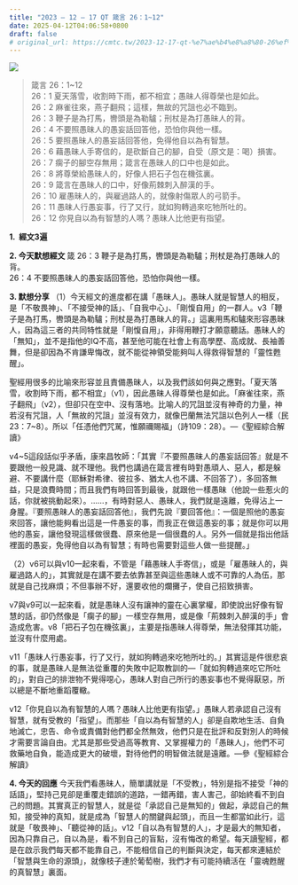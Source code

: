```yaml
---
title: "2023 – 12 – 17 QT 箴言 26：1~12"
date: 2025-04-12T04:06:58+0800
draft: false
# original_url: https://cmtc.tw/2023-12-17-qt-%e7%ae%b4%e8%a8%80-26%ef%bc%9a112
---
```


![](/images/qt.jpg)
> 箴言 26：1\~12  
> 26：1 夏天落雪，收割時下雨，都不相宜；愚昧人得尊榮也是如此。  
> 26：2 麻雀往來，燕子翻飛；這樣，無故的咒詛也必不臨到。  
> 26：3 鞭子是為打馬，轡頭是為勒驢；刑杖是為打愚昧人的背。  
> 26：4 不要照愚昧人的愚妄話回答他，恐怕你與他一樣。  
> 26：5 要照愚昧人的愚妄話回答他，免得他自以為有智慧。  
> 26：6 藉愚昧人手寄信的，是砍斷自己的腳，自受（原文是：喝）損害。  
> 26：7 瘸子的腳空存無用；箴言在愚昧人的口中也是如此。  
> 26：8 將尊榮給愚昧人的，好像人把石子包在機弦裏。  
> 26：9 箴言在愚昧人的口中，好像荊棘刺入醉漢的手。  
> 26：10 雇愚昧人的，與雇過路人的，就像射傷眾人的弓箭手。  
> 26：11 愚昧人行愚妄事，行了又行，就如狗轉過來吃牠所吐的。  
> 26：12 你見自以為有智慧的人嗎？愚昧人比他更有指望。

**1.  經文3遍**

**2. 今天默想經文**
箴 26：3 鞭子是為打馬，轡頭是為勒驢；刑杖是為打愚昧人的背。  
26：4 不要照愚昧人的愚妄話回答他，恐怕你與他一樣。

**3. 默想分享**
（1）今天經文的進度都在講「愚昧人」。愚昧人就是智慧人的相反，是「不敬畏神」、「不接受神的話」、「自我中心」、「剛愎自用」的一群人。v3「鞭子是為打馬，轡頭是為勒驢；刑杖是為打愚昧人的背。」這裏用馬和驢來形容愚昧人，因為這三者的共同特性就是「剛愎自用」，非得用鞭打才願意聽話。愚昧人的「無知」，並不是指他的IQ不高，甚至他可能在社會上有高學歷、高成就、長袖善舞，但是卻因為不肯謙卑悔改，就不能從神領受能夠叫人得救得智慧的「靈性甦醒」。

聖經用很多的比喻來形容並且責備愚昧人，以及我們該如何與之應對。「夏天落雪，收割時下雨，都不相宜」（v1），因此愚昧人得尊榮也是如此。「麻雀往來，燕子翻飛」（v2），但卻只在空中、沒有落地。比喻人的咒詛並沒有神奇的力量，神若沒有咒詛，人「無故的咒詛」並沒有效力，就像巴蘭無法咒詛以色列人一樣（民23：7\~8）。所以「任憑他們咒駡，惟願禰賜福」（詩109：28）。—《聖經綜合解讀》

v4\~5這段話似乎矛盾，康來昌牧師：「其實『不要照愚昧人的愚妄話回答』就是不要跟他一般見識、就不理他。我們也講過在箴言裡有時對愚頑人、惡人，都是躲避、不要講什麼（耶穌對希律、彼拉多、猶太人也不講、不回答了），多回答無益，只是浪費時間；而且我們有時回答到最後，就跟他一樣愚昧（他說一些惹火的話，你就被挑動起來）。……，有時對惡人、愚昧人，我們就是遠離，免得沾上一身腥。『要照愚昧人的愚妄話回答他』，我們先說『要回答他』：一個是照他的愚妄來回答，讓他能夠看出這是一件愚妄的事，而我正在做這愚妄的事；就是你可以用他的愚妄，讓他發現這樣做很蠢、原來他是一個很蠢的人。另外一個就是指出他話裡面的愚妄，免得他自以為有智慧；有時也需要對這些人做一些提醒。」

（2）v6可以與v10一起來看，不管是「藉愚昧人手寄信」，或是「雇愚昧人的，與雇過路人的」，其實就是在講不要去依靠甚至與這些愚昧人或不可靠的人為伍，那就是自己找麻煩；不但事辦不好，還要收他的爛攤子，使自己招致損害。

v7與v9可以一起來看，就是愚昧人沒有讓神的靈在心裏掌權，即使說出好像有智慧的話，卻仍然像是「瘸子的腳」一樣空存無用，或是像「荊棘刺入醉漢的手」會造成危害。v8「把石子包在機弦裏」，主要是指愚昧人得尊榮，無法發揮其功能，並沒有什麼用處。

v11「愚昧人行愚妄事，行了又行，就如狗轉過來吃牠所吐的。」其實這是件很悲哀的事，就是愚昧人是無法從重覆的失敗中記取教訓的—「就如狗轉過來吃它所吐的」，對自己的排泄物不覺得噁心，愚昧人對自己所行的愚妄事也不覺得厭惡，所以總是不斷地重蹈覆轍。

v12「你見自以為有智慧的人嗎？愚昧人比他更有指望。」愚昧人若承認自己沒有智慧，就有受教的「指望」。而那些「自以為有智慧的人」卻是自欺地生活、自負地滅亡，忠告、命令或責備對他們都全然無效，他們只是在批評和反對別人的時候才需要言論自由。尤其是那些受過高等教育、又掌握權力的「愚昧人」，他們不可救藥地自負，能造成更大的破壞，對待他們的明智做法就是遠離。—參《聖經綜合解讀》

**4. 今天的回應**
今天我們看愚昧人，簡單講就是「不受教」，特別是指不接受「神的話語」，堅持己見卻是重覆走錯誤的道路，一錯再錯，害人害己，卻始終看不到自己的問題。其實真正的智慧人，就是從「承認自己是無知的」做起，承認自己的無知，接受神的真知，就是成為「智慧人的關鍵與起頭」，而且一生都當如此行，這就是「敬畏神」、「聽從神的話」。v12「自以為有智慧的人」，才是最大的無知者，因為只靠自己，自以為是，看不到自己的盲點，沒有悔改的希望。每天讀聖經，都是在啟示我們每天都不能靠自己，不能相信自己的判斷與決定，每天都來連結於「智慧與生命的源頭」，就像枝子連於葡萄樹，我們才有可能持續活在「靈魂甦醒的真智慧」裏面。
